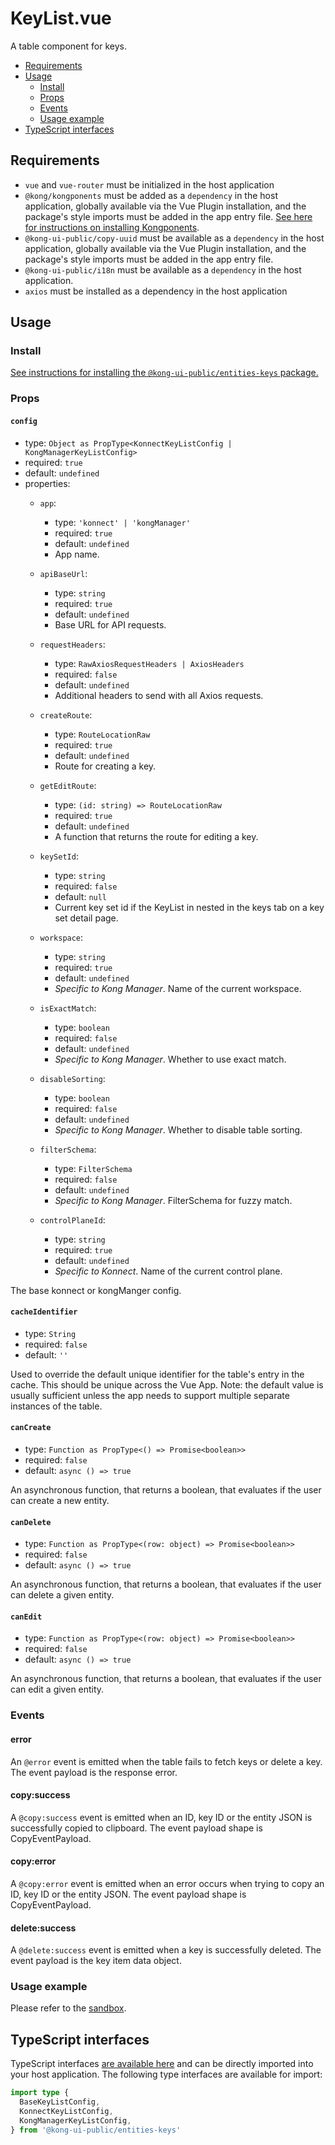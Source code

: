 # KeyList.vue

A table component for keys.

- [Requirements](#requirements)
- [Usage](#usage)
  - [Install](#install)
  - [Props](#props)
  - [Events](#events)
  - [Usage example](#usage-example)
- [TypeScript interfaces](#typescript-interfaces)

## Requirements

- `vue` and `vue-router` must be initialized in the host application
- `@kong/kongponents` must be added as a `dependency` in the host application, globally available via the Vue Plugin installation, and the package's style imports must be added in the app entry file. [See here for instructions on installing Kongponents](https://kongponents.konghq.com/#globally-install-all-kongponents).
- `@kong-ui-public/copy-uuid` must be available as a `dependency` in the host application, globally available via the Vue Plugin installation, and the package's style imports must be added in the app entry file.
- `@kong-ui-public/i18n` must be available as a `dependency` in the host application.
- `axios` must be installed as a dependency in the host application

## Usage

### Install

[See instructions for installing the `@kong-ui-public/entities-keys` package.](../README.md#install)

### Props

#### `config`

- type: `Object as PropType<KonnectKeyListConfig | KongManagerKeyListConfig>`
- required: `true`
- default: `undefined`
- properties:
  - `app`:
    - type: `'konnect' | 'kongManager'`
    - required: `true`
    - default: `undefined`
    - App name.

  - `apiBaseUrl`:
    - type: `string`
    - required: `true`
    - default: `undefined`
    - Base URL for API requests.

  - `requestHeaders`:
    - type: `RawAxiosRequestHeaders | AxiosHeaders`
    - required: `false`
    - default: `undefined`
    - Additional headers to send with all Axios requests.

  - `createRoute`:
    - type: `RouteLocationRaw`
    - required: `true`
    - default: `undefined`
    - Route for creating a key.

  - `getEditRoute`:
    - type: `(id: string) => RouteLocationRaw`
    - required: `true`
    - default: `undefined`
    - A function that returns the route for editing a key.

  - `keySetId`:
    - type: `string`
    - required: `false`
    - default: `null`
    - Current key set id if the KeyList in nested in the keys tab on a key set detail page.

  - `workspace`:
    - type: `string`
    - required: `true`
    - default: `undefined`
    - *Specific to Kong Manager*. Name of the current workspace.

  - `isExactMatch`:
    - type: `boolean`
    - required: `false`
    - default: `undefined`
    - *Specific to Kong Manager*. Whether to use exact match.

  - `disableSorting`:
    - type: `boolean`
    - required: `false`
    - default: `undefined`
    - *Specific to Kong Manager*. Whether to disable table sorting.

  - `filterSchema`:
    - type: `FilterSchema`
    - required: `false`
    - default: `undefined`
    - *Specific to Kong Manager*. FilterSchema for fuzzy match.

  - `controlPlaneId`:
    - type: `string`
    - required: `true`
    - default: `undefined`
    - *Specific to Konnect*. Name of the current control plane.

The base konnect or kongManger config.

#### `cacheIdentifier`

- type: `String`
- required: `false`
- default: `''`

Used to override the default unique identifier for the table's entry in the cache. This should be unique across the Vue App.
Note: the default value is usually sufficient unless the app needs to support multiple separate instances of the table.

#### `canCreate`

- type: `Function as PropType<() => Promise<boolean>>`
- required: `false`
- default: `async () => true`

An asynchronous function, that returns a boolean, that evaluates if the user can create a new entity.

#### `canDelete`

- type: `Function as PropType<(row: object) => Promise<boolean>>`
- required: `false`
- default: `async () => true`

An asynchronous function, that returns a boolean, that evaluates if the user can delete a given entity.

#### `canEdit`

- type: `Function as PropType<(row: object) => Promise<boolean>>`
- required: `false`
- default: `async () => true`

An asynchronous function, that returns a boolean, that evaluates if the user can edit a given entity.

### Events

#### error

An `@error` event is emitted when the table fails to fetch keys or delete a key. The event payload is the response error.

#### copy:success

A `@copy:success` event is emitted when an ID, key ID or the entity JSON is successfully copied to clipboard. The event payload shape is CopyEventPayload.

#### copy:error

A `@copy:error` event is emitted when an error occurs when trying to copy an ID, key ID or the entity JSON. The event payload shape is CopyEventPayload.

#### delete:success

A `@delete:success` event is emitted when a key is successfully deleted. The event payload is the key item data object.

### Usage example

Please refer to the [sandbox](../sandbox/pages/KeyListPage.vue).

## TypeScript interfaces

TypeScript interfaces [are available here](https://github.com/Kong/shared-ui-components/blob/main/packages/entities/entities-keys/src/types/key-list.ts) and can be directly imported into your host application. The following type interfaces are available for import:

```ts
import type {
  BaseKeyListConfig,
  KonnectKeyListConfig,
  KongManagerKeyListConfig,
} from '@kong-ui-public/entities-keys'
```
